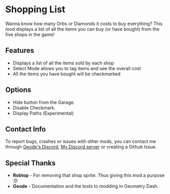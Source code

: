 # <cp>Shopping List</c>

Wanna know how many Orbs or Diamonds it costs to buy everything? This mod displays a list of all the items you can buy (or have bought) from the five shops in the game!

## Features

* <cg>Displays a list of all the items</c> sold by each shop
* <cg>Select Mode</c> allows you to tag items and see the overall cost
* All the items you have bought will be checkmarked

## Options

* Hide button from the Garage.
* Disable Checkmark.
* Display Paths (Experimental)

## Contact Info

To report bugs, crashes or issues with other mods, you can contact me through [Geode's Discord](https://discord.gg/9e43WMKzhp), [My Discord server](https://discord.gg/tFUyJw5) or creating a Github Issue.

## Special Thanks

* **Robtop** - For removing that shop sprite. Thus giving this mod a purpose :D
* **Geode** - Documentation and the tools to modding in Geometry Dash.
